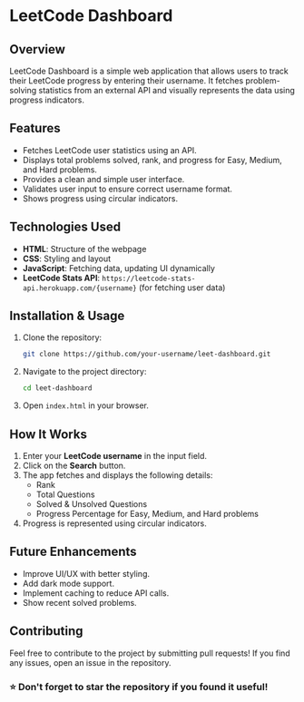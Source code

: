 # LeetCode Dashboard

## Overview
LeetCode Dashboard is a simple web application that allows users to track their LeetCode progress by entering their username. It fetches problem-solving statistics from an external API and visually represents the data using progress indicators.

## Features
- Fetches LeetCode user statistics using an API.
- Displays total problems solved, rank, and progress for Easy, Medium, and Hard problems.
- Provides a clean and simple user interface.
- Validates user input to ensure correct username format.
- Shows progress using circular indicators.

## Technologies Used
- **HTML**: Structure of the webpage
- **CSS**: Styling and layout
- **JavaScript**: Fetching data, updating UI dynamically
- **LeetCode Stats API**: `https://leetcode-stats-api.herokuapp.com/{username}` (for fetching user data)

## Installation & Usage
1. Clone the repository:
   ```bash
   git clone https://github.com/your-username/leet-dashboard.git
   ```
2. Navigate to the project directory:
   ```bash
   cd leet-dashboard
   ```
3. Open `index.html` in your browser.

## How It Works
1. Enter your **LeetCode username** in the input field.
2. Click on the **Search** button.
3. The app fetches and displays the following details:
   - Rank
   - Total Questions
   - Solved & Unsolved Questions
   - Progress Percentage for Easy, Medium, and Hard problems
4. Progress is represented using circular indicators.



## Future Enhancements
- Improve UI/UX with better styling.
- Add dark mode support.
- Implement caching to reduce API calls.
- Show recent solved problems.

## Contributing
Feel free to contribute to the project by submitting pull requests! If you find any issues, open an issue in the repository.


### ⭐ Don't forget to star the repository if you found it useful!

